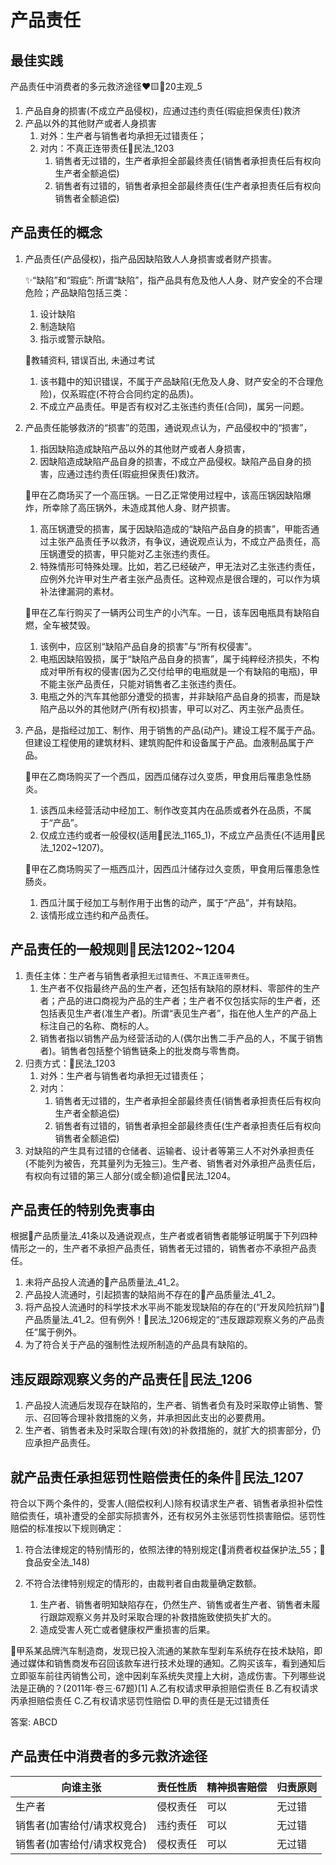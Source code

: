 # 产品责任


## 最佳实践

产品责任中消费者的多元救济途径❤️🟨🚪20主观_5
1. 产品自身的损害(不成立产品侵权)，应通过违约责任(瑕疵担保责任)救济
2. 产品以外的其他财产或者人身损害
    1. 对外：生产者与销售者均承担无过错责任；
    2. 对内：不真正连带责任🚪民法_1203
        1. 销售者无过错的，生产者承担全部最终责任(销售者承担责任后有权向生产者全额追偿)
        2. 销售者有过错的，销售者承担全部最终责任(生产者承担责任后有权向销售者全额追偿)


## 产品责任的概念

1. 产品责任(产品侵权)，指产品因缺陷致人人身损害或者财产损害。

    ✨“缺陷”和“瑕疵”: 所谓“缺陷”，指产品具有危及他人人身、财产安全的不合理危险；产品缺陷包括三类：
    1. 设计缺陷
    2. 制造缺陷
    3. 指示或警示缺陷。

    🍐教辅资料, 错误百出, 未通过考试
    1. 该书籍中的知识错误，不属于产品缺陷(无危及人身、财产安全的不合理危险)，仅系瑕症(不符合合同约定的品质)。
    2. 不成立产品责任。甲是否有权对乙主张违约责任(合同)，属另一问题。


2. 产品责任能够救济的“损害”的范围，通说观点认为，产品侵权中的“损害”，
    1. 指因缺陷造成缺陷产品以外的其他财产或者人身损害，
    2. 因缺陷造成缺陷产品自身的损害，不成立产品侵权。缺陷产品自身的损害，应通过违约责任(瑕疵担保责任)救济。

    🍐甲在乙商场买了一个高压锅。一日乙正常使用过程中，该高压锅因缺陷爆炸，所幸除了高压锅外，未造成其他人身、财产损害。
    1. 高压锅遭受的损害，属于因缺陷造成的“缺陷产品自身的损害”，甲能否通过主张产品责任予以救济，有争议，通说观点认为，不成立产品责任，高压锅遭受的损害，甲只能对乙主张违约责任。
    2. 特殊情形可特殊处理。比如，若乙已经破产，甲无法对乙主张违约责任，应例外允许甲对生产者主张产品责任。这种观点是很合理的，可以作为填补法律漏洞的素材。

    🍐甲在乙车行购买了一辆丙公司生产的小汽车。一日，该车因电瓶具有缺陷自燃，全车被焚毁。
    1. 该例中，应区别“缺陷产品自身的损害”与“所有权侵害”。
    2. 电瓶因缺陷毁损，属于“缺陷产品自身的损害”，属于纯粹经济损失，不构成对甲所有权的侵害(因为乙交付给甲的电瓶就是一个有缺陷的电瓶)，甲不能主张产品责任，只能对销售者乙主张违约责任。
    3. 电瓶之外的汽车其他部分遭受的损害，并非缺陷产品自身的损害，而是缺陷产品以外的其他财产(所有权)损害，甲可以对乙、丙主张产品责任。


3. 产品，是指经过加工、制作、用于销售的产品(动产)。建设工程不属于产品。但建设工程使用的建筑材料、建筑购配件和设备属于产品。血液制品属于产品。
    
    🍐甲在乙商场购买了一个西瓜，因西瓜储存过久变质，甲食用后罹患急性肠炎。
    1. 该西瓜未经营活动中经加工、制作改变其内在品质或者外在品质，不属于“产品”。
    2. 仅成立违约或者一般侵权(适用🚪民法_1165_1)，不成立产品责任(不适用🚪民法_1202~1207)。

    🍐甲在乙商场购买了一瓶西瓜汁，因西瓜汁储存过久变质，甲食用后罹患急性肠炎。
    1. 西瓜汁属于经加工与制作用于出售的动产，属于“产品”，并有缺陷。
    2. 该情形成立违约和产品责任。


## 产品责任的一般规则🚪民法1202~1204

1. 责任主体：生产者与销售者承担`无过错责任`、`不真正连带责任`。
    1. 生产者不仅指最终产品的生产者，还包括有缺陷的原材料、零部件的生产者；产品的进口商视为产品的生产者；生产者不仅包括实际的生产者，还包括表见生产者(准生产者)。所谓“表见生产者”，指在他人生产的产品上标注自己的名称、商标的人。
    2. 销售者指以销售产品为经营活动的人(偶尔出售二手产品的人，不属于销售者)。销售者包括整个销售链条上的批发商与零售商。
2. 归责方式：🚪民法_1203
    1. 对外：生产者与销售者均承担无过错责任；
    2. 对内：
        1. 销售者无过错的，生产者承担全部最终责任(销售者承担责任后有权向生产者全额追偿)
        2. 销售者有过错的，销售者承担全部最终责任(生产者承担责任后有权向销售者全额追偿)
3. 对缺陷的产生具有过错的仓储者、运输者、设计者等第三人不对外承担责任(不能列为被告，充其量列为无独三)。生产者、销售者对外承担产品责任后，有权向有过错的第三人部分(或全额)追偿🚪民法_1204。


## 产品责任的特别免责事由

根据🚪产品质量法_41条以及通说观点，生产者或者销售者能够证明属于下列四种情形之一的，生产者不承担产品责任，销售者无过错的，销售者亦不承担产品责任。

1. 未将产品投人流通的🚪产品质量法_41_2。
2. 产品投人流通时，引起损害的缺陷尚不存在的🚪产品质量法_41_2。
3. 将产品投人流通时的科学技术水平尚不能发现缺陷的存在的(“开发风险抗辩”)🚪产品质量法_41_2。但有例外！🚪民法_1206规定的“违反跟踪观察义务的产品责任”属于例外。
4. 为了符合关于产品的强制性法规所制造的产品具有缺陷的。

## 违反跟踪观察义务的产品责任🚪民法_1206

1. 产品投人流通后发现存在缺陷的，生产者、销售者负有及时采取停止销售、警示、召回等合理补救措施的义务，并承担因此支出的必要费用。
2. 生产者、销售者未及时采取合理(有效)的补救措施的，就扩大的损害部分，仍应承担产品责任。


## 就产品责任承担惩罚性赔偿责任的条件🚪民法_1207

符合以下两个条件的，受害人(赔偿权利人)除有权请求生产者、销售者承担补偿性赔偿责任，填补遭受的全部实际损害外，还有权另外主张惩罚性损害赔偿。惩罚性赔偿的标准按以下规则确定：
1. 符合法律规定的特别情形的，依照法律的特别规定(🚪消费者权益保护法_55；🚪食品安全法_148)
2. 不符合法律特别规定的情形的，由裁判者自由裁量确定数额。

    1. 生产者、销售者明知缺陷存在，仍然生产、销售或者生产者、销售者未履行跟踪观察义务并及时采取合理的补救措施致使损失扩大的。
    2. 造成受害人死亡或者健康权严重损害的后果。

🍐甲系某品牌汽车制造商，发现已投入流通的某款车型刹车系统存在技术缺陷，即通过媒体和销售商发布召回该款车进行技术处理的通知。乙购买该车，看到通知后立即驱车前往丙销售公司，途中因刹车系统失灵撞上大树，造成伤害。下列哪些说法是正确的？(2011年·卷三·67题)[1]
A.乙有权请求甲承担赔偿责任
B.乙有权请求丙承担赔偿责任
C.乙有权请求惩罚性赔偿
D.甲的责任是无过错责任 

答案: ABCD


## 产品责任中消费者的多元救济途径

向谁主张|责任性质|精神损害赔偿|归责原则
--|--|--|--
生产者|侵权责任|可以|无过错
销售者(加害给付/请求权竞合)|违约责任|可以|无过错
销售者(加害给付/请求权竞合)|侵权责任|可以|无过错





